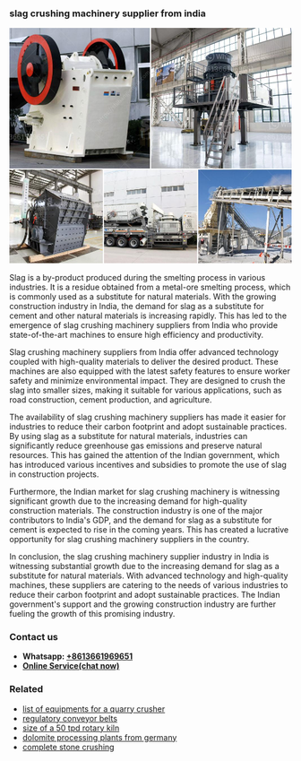 <h3>slag crushing machinery supplier from india</h3><img src='1708587348.jpg' alt=''><p>Slag is a by-product produced during the smelting process in various industries. It is a residue obtained from a metal-ore smelting process, which is commonly used as a substitute for natural materials. With the growing construction industry in India, the demand for slag as a substitute for cement and other natural materials is increasing rapidly. This has led to the emergence of slag crushing machinery suppliers from India who provide state-of-the-art machines to ensure high efficiency and productivity.</p><p>Slag crushing machinery suppliers from India offer advanced technology coupled with high-quality materials to deliver the desired product. These machines are also equipped with the latest safety features to ensure worker safety and minimize environmental impact. They are designed to crush the slag into smaller sizes, making it suitable for various applications, such as road construction, cement production, and agriculture.</p><p>The availability of slag crushing machinery suppliers has made it easier for industries to reduce their carbon footprint and adopt sustainable practices. By using slag as a substitute for natural materials, industries can significantly reduce greenhouse gas emissions and preserve natural resources. This has gained the attention of the Indian government, which has introduced various incentives and subsidies to promote the use of slag in construction projects.</p><p>Furthermore, the Indian market for slag crushing machinery is witnessing significant growth due to the increasing demand for high-quality construction materials. The construction industry is one of the major contributors to India's GDP, and the demand for slag as a substitute for cement is expected to rise in the coming years. This has created a lucrative opportunity for slag crushing machinery suppliers in the country.</p><p>In conclusion, the slag crushing machinery supplier industry in India is witnessing substantial growth due to the increasing demand for slag as a substitute for natural materials. With advanced technology and high-quality machines, these suppliers are catering to the needs of various industries to reduce their carbon footprint and adopt sustainable practices. The Indian government's support and the growing construction industry are further fueling the growth of this promising industry.</p><h3>Contact us</h3><ul><li><strong>Whatsapp:&nbsp;<a href="https://wa.me/8613661969651">+8613661969651</a></strong></li><li><a href="https://swt.shibang-china.com/?git&amp;zhl&amp;slag crushing machinery supplier from india"><strong>Online Service(chat now)</strong></a></li></ul><h3>Related</h3><ul><li><a href='list of equipments for a quarry crusher.md'>list of equipments for a quarry crusher</a></li><li><a href='regulatory conveyor belts.md'>regulatory conveyor belts</a></li><li><a href='size of a 50 tpd rotary kiln.md'>size of a 50 tpd rotary kiln</a></li><li><a href='dolomite processing plants from germany.md'>dolomite processing plants from germany</a></li><li><a href='complete stone crushing.md'>complete stone crushing</a></li></ul>